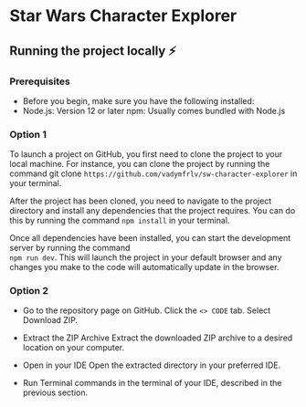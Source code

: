 # Star Wars Character Explorer

## Running the project locally ⚡️

### Prerequisites

- Before you begin, make sure you have the following installed:
- Node.js: Version 12 or later npm: Usually comes bundled with Node.js

### Option 1

To launch a project on GitHub, you first need to clone the project to your local machine. For
instance, you can clone the project by running the command git clone
`https://github.com/vadymfrlv/sw-character-explorer` in your terminal.

After the project has been cloned, you need to navigate to the project directory and install any
dependencies that the project requires. You can do this by running the command `npm install` in your
terminal.

Once all dependencies have been installed, you can start the development server by running the
command <br> `npm run dev`. This will launch the project in your default browser and any changes you
make to the code will automatically update in the browser.

### Option 2

- Go to the repository page on GitHub. Click the `<> CODE` tab. Select Download ZIP.

- Extract the ZIP Archive Extract the downloaded ZIP archive to a desired location on your computer.

- Open in your IDE Open the extracted directory in your preferred IDE.

- Run Terminal commands in the terminal of your IDE, described in the previous section.
